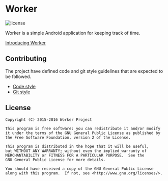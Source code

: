 # Worker
![license](https://img.shields.io/badge/license-GPLv2-blue.svg)

Worker is a simple Android application for keeping track of time.

[Introducing Worker](http://raatiniemi.me/thoughts/introducing-worker/)

## Contributing

The project have defined code and git style guidelines that are expected to be followed.

* [Code style](https://source.android.com/source/code-style.html)
* [Git style](https://github.com/agis-/git-style-guide)

## License

```
Copyright (C) 2015-2016 Worker Project

This program is free software: you can redistribute it and/or modify
it under the terms of the GNU General Public License as published by
the Free Software Foundation, version 2 of the License.

This program is distributed in the hope that it will be useful,
but WITHOUT ANY WARRANTY; without even the implied warranty of
MERCHANTABILITY or FITNESS FOR A PARTICULAR PURPOSE.  See the
GNU General Public License for more details.

You should have received a copy of the GNU General Public License
along with this program.  If not, see <http://www.gnu.org/licenses/>.
```
